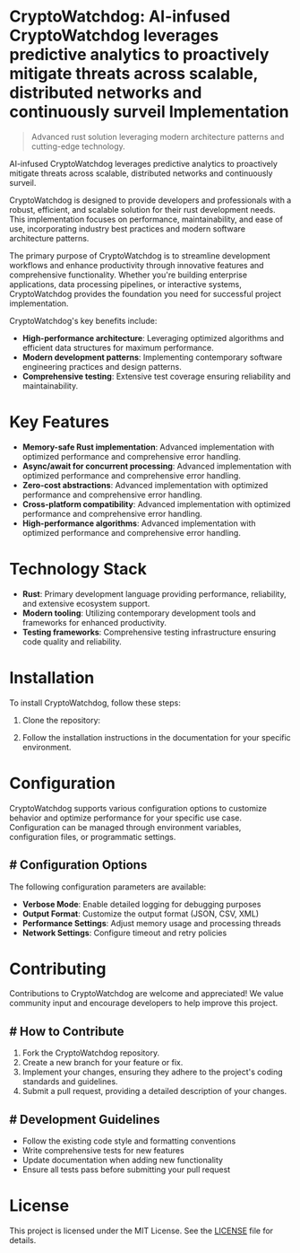 <!-- fallback_CryptoWatchdog_20251021111508_92526 -->

# CryptoWatchdog: AI-infused CryptoWatchdog leverages predictive analytics to proactively mitigate threats across scalable, distributed networks and continuously surveil Implementation
> Advanced rust solution leveraging modern architecture patterns and cutting-edge technology.

AI-infused CryptoWatchdog leverages predictive analytics to proactively mitigate threats across scalable, distributed networks and continuously surveil.

CryptoWatchdog is designed to provide developers and professionals with a robust, efficient, and scalable solution for their rust development needs. This implementation focuses on performance, maintainability, and ease of use, incorporating industry best practices and modern software architecture patterns.

The primary purpose of CryptoWatchdog is to streamline development workflows and enhance productivity through innovative features and comprehensive functionality. Whether you're building enterprise applications, data processing pipelines, or interactive systems, CryptoWatchdog provides the foundation you need for successful project implementation.

CryptoWatchdog's key benefits include:

* **High-performance architecture**: Leveraging optimized algorithms and efficient data structures for maximum performance.
* **Modern development patterns**: Implementing contemporary software engineering practices and design patterns.
* **Comprehensive testing**: Extensive test coverage ensuring reliability and maintainability.

# Key Features

* **Memory-safe Rust implementation**: Advanced implementation with optimized performance and comprehensive error handling.
* **Async/await for concurrent processing**: Advanced implementation with optimized performance and comprehensive error handling.
* **Zero-cost abstractions**: Advanced implementation with optimized performance and comprehensive error handling.
* **Cross-platform compatibility**: Advanced implementation with optimized performance and comprehensive error handling.
* **High-performance algorithms**: Advanced implementation with optimized performance and comprehensive error handling.

# Technology Stack

* **Rust**: Primary development language providing performance, reliability, and extensive ecosystem support.
* **Modern tooling**: Utilizing contemporary development tools and frameworks for enhanced productivity.
* **Testing frameworks**: Comprehensive testing infrastructure ensuring code quality and reliability.

# Installation

To install CryptoWatchdog, follow these steps:

1. Clone the repository:


2. Follow the installation instructions in the documentation for your specific environment.

# Configuration

CryptoWatchdog supports various configuration options to customize behavior and optimize performance for your specific use case. Configuration can be managed through environment variables, configuration files, or programmatic settings.

## # Configuration Options

The following configuration parameters are available:

* **Verbose Mode**: Enable detailed logging for debugging purposes
* **Output Format**: Customize the output format (JSON, CSV, XML)
* **Performance Settings**: Adjust memory usage and processing threads
* **Network Settings**: Configure timeout and retry policies

# Contributing

Contributions to CryptoWatchdog are welcome and appreciated! We value community input and encourage developers to help improve this project.

## # How to Contribute

1. Fork the CryptoWatchdog repository.
2. Create a new branch for your feature or fix.
3. Implement your changes, ensuring they adhere to the project's coding standards and guidelines.
4. Submit a pull request, providing a detailed description of your changes.

## # Development Guidelines

* Follow the existing code style and formatting conventions
* Write comprehensive tests for new features
* Update documentation when adding new functionality
* Ensure all tests pass before submitting your pull request

# License

This project is licensed under the MIT License. See the [LICENSE](https://github.com/Lyche6666/CryptoWatchdog/blob/main/LICENSE) file for details.
